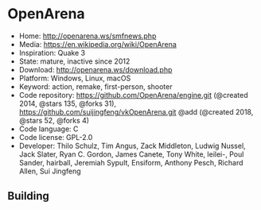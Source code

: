 # OpenArena

- Home: http://openarena.ws/smfnews.php
- Media: https://en.wikipedia.org/wiki/OpenArena
- Inspiration: Quake 3
- State: mature, inactive since 2012
- Download: http://openarena.ws/download.php
- Platform: Windows, Linux, macOS
- Keyword: action, remake, first-person, shooter
- Code repository: https://github.com/OpenArena/engine.git (@created 2014, @stars 135, @forks 31), https://github.com/suijingfeng/vkOpenArena.git @add (@created 2018, @stars 52, @forks 4)
- Code language: C
- Code license: GPL-2.0
- Developer: Thilo Schulz, Tim Angus, Zack Middleton, Ludwig Nussel, Jack Slater, Ryan C. Gordon, James Canete, Tony White, leilei-, Poul Sander, hairball, Jeremiah Sypult, Ensiform, Anthony Pesch, Richard Allen, Sui Jingfeng

## Building


